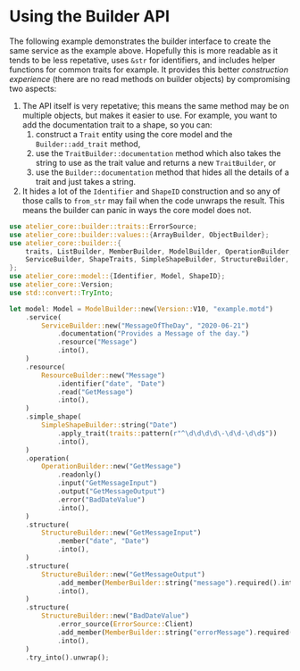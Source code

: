 # Using the Builder API


The following example demonstrates the builder interface to create the same service as the example
above. Hopefully this is more readable as it tends to be less repetative, uses  `&str` for
identifiers, and includes helper functions for common traits for example. It provides this better
_construction experience_ (there are no read methods on builder objects) by compromising two aspects:

1. The API itself is very repetative; this means the same method may be on multiple objects, but
   makes it easier to use. For example, you want to add the documentation trait to a shape, so you can:
    1. construct a `Trait` entity using the core model and the `Builder::add_trait` method,
    1. use the `TraitBuilder::documentation` method which also takes the string to use as the trait
       value and returns a new `TraitBuilder`, or
    1. use the `Builder::documentation` method that hides all the details of a trait and just takes
       a string.
1. It hides a lot of the `Identifier` and `ShapeID` construction and so any of those calls to
   `from_str` may fail when the code unwraps the result. This means the builder can panic in ways
   the core model does not.
   
```rust
use atelier_core::builder::traits::ErrorSource;
use atelier_core::builder::values::{ArrayBuilder, ObjectBuilder};
use atelier_core::builder::{
    traits, ListBuilder, MemberBuilder, ModelBuilder, OperationBuilder, ResourceBuilder,
    ServiceBuilder, ShapeTraits, SimpleShapeBuilder, StructureBuilder, TraitBuilder,
};
use atelier_core::model::{Identifier, Model, ShapeID};
use atelier_core::Version;
use std::convert::TryInto;

let model: Model = ModelBuilder::new(Version::V10, "example.motd")
    .service(
        ServiceBuilder::new("MessageOfTheDay", "2020-06-21")
            .documentation("Provides a Message of the day.")
            .resource("Message")
            .into(),
    )
    .resource(
        ResourceBuilder::new("Message")
            .identifier("date", "Date")
            .read("GetMessage")
            .into(),
    )
    .simple_shape(
        SimpleShapeBuilder::string("Date")
            .apply_trait(traits::pattern(r"^\d\d\d\d\-\d\d-\d\d$"))
            .into(),
    )
    .operation(
        OperationBuilder::new("GetMessage")
            .readonly()
            .input("GetMessageInput")
            .output("GetMessageOutput")
            .error("BadDateValue")
            .into(),
    )
    .structure(
        StructureBuilder::new("GetMessageInput")
            .member("date", "Date")
            .into(),
    )
    .structure(
        StructureBuilder::new("GetMessageOutput")
            .add_member(MemberBuilder::string("message").required().into())
            .into(),
    )
    .structure(
        StructureBuilder::new("BadDateValue")
            .error_source(ErrorSource::Client)
            .add_member(MemberBuilder::string("errorMessage").required().into())
            .into(),
    )
    .try_into().unwrap();
```
